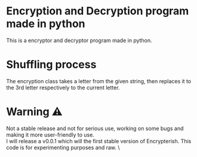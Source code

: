 # Encryption and Decryption program made in python

This is a encryptor and decryptor program made in python.

# Shuffling process

The encryption class takes a letter from the given string, then replaces it to the 3rd letter respectively to the current letter.

# Warning ⚠


Not a stable release and not for serious use, working on some bugs and making it more user-friendly to use. \
I will release a v0.0.1 which will the first stable version of Encrypterish. This code is for experimenting purposes and raw. \
